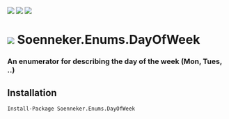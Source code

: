 [![](https://img.shields.io/nuget/v/Soenneker.Enums.DayOfWeek.svg?style=for-the-badge)](https://www.nuget.org/packages/Soenneker.Enums.DayOfWeek/)
[![](https://img.shields.io/github/actions/workflow/status/soenneker/soenneker.enums.dayofweek/publish.yml?style=for-the-badge)](https://github.com/soenneker/soenneker.enums.dayofweek/actions/workflows/publish.yml)
[![](https://img.shields.io/nuget/dt/Soenneker.Enums.DayOfWeek.svg?style=for-the-badge)](https://www.nuget.org/packages/Soenneker.Enums.DayOfWeek/)

# ![](https://user-images.githubusercontent.com/4441470/224455560-91ed3ee7-f510-4041-a8d2-3fc093025112.png) Soenneker.Enums.DayOfWeek
### An enumerator for describing the day of the week (Mon, Tues, ..)

## Installation

```
Install-Package Soenneker.Enums.DayOfWeek
```
